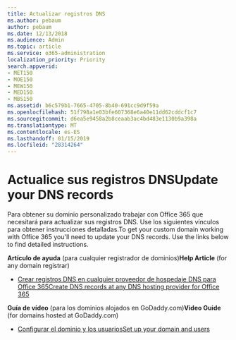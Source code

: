 ```yaml
---
title: Actualizar registros DNS
ms.author: pebaum
author: pebaum
ms.date: 12/13/2018
ms.audience: Admin
ms.topic: article
ms.service: o365-administration
localization_priority: Priority
search.appverid:
- MET150
- MOE150
- MEW150
- MED150
- MBS150
ms.assetid: b6c579b1-7665-4705-8b40-691cc9d9f59a
ms.openlocfilehash: 51f798a1e03bfe607368e6a40e11dd62cddcf1c7
ms.sourcegitcommit: d6ea5e9458a2b8ceaab3ac4bd483e1130b9a398a
ms.translationtype: MT
ms.contentlocale: es-ES
ms.lasthandoff: 01/15/2019
ms.locfileid: "28314264"
---
```

# <a name="update-your-dns-records"></a><span data-ttu-id="15669-102">Actualice sus registros DNS</span><span class="sxs-lookup"><span data-stu-id="15669-102">Update your DNS records</span></span>

<span data-ttu-id="15669-p101">Para obtener su dominio personalizado trabajar con Office 365 que necesitará para actualizar sus registros DNS. Use los siguientes vínculos para obtener instrucciones detalladas.</span><span class="sxs-lookup"><span data-stu-id="15669-p101">To get your custom domain working with Office 365 you'll need to update your DNS records. Use the links below to find detailed instructions.</span></span>
  
 <span data-ttu-id="15669-105">**Artículo de ayuda** (para cualquier registrador de dominios)</span><span class="sxs-lookup"><span data-stu-id="15669-105">**Help Article** (for any domain registrar)</span></span> 
  
- [<span data-ttu-id="15669-106">Crear registros DNS en cualquier proveedor de hospedaje DNS para Office 365</span><span class="sxs-lookup"><span data-stu-id="15669-106">Create DNS records at any DNS hosting provider for Office 365</span></span>](https://docs.microsoft.com/office365/admin/get-help-with-domains/create-dns-records-at-any-dns-hosting-provider)
    
 <span data-ttu-id="15669-107">**Guía de vídeo** (para los dominios alojados en GoDaddy.com)</span><span class="sxs-lookup"><span data-stu-id="15669-107">**Video Guide** (for domains hosted at GoDaddy.com)</span></span> 
  
- [<span data-ttu-id="15669-108">Configurar el dominio y los usuarios</span><span class="sxs-lookup"><span data-stu-id="15669-108">Set up your domain and users</span></span>](https://support.office.com/article/26524a2c-1d65-48ab-8927-ae0b27370c62)
    

